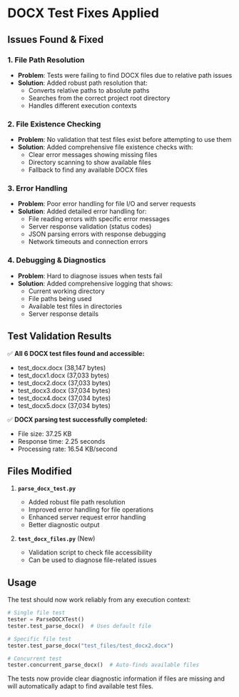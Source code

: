 # DOCX Test Fixes Applied

## Issues Found & Fixed

### 1. **File Path Resolution**
- **Problem**: Tests were failing to find DOCX files due to relative path issues
- **Solution**: Added robust path resolution that:
  - Converts relative paths to absolute paths
  - Searches from the correct project root directory
  - Handles different execution contexts

### 2. **File Existence Checking**
- **Problem**: No validation that test files exist before attempting to use them
- **Solution**: Added comprehensive file existence checks with:
  - Clear error messages showing missing files
  - Directory scanning to show available files
  - Fallback to find any available DOCX files

### 3. **Error Handling**
- **Problem**: Poor error handling for file I/O and server requests
- **Solution**: Added detailed error handling for:
  - File reading errors with specific error messages
  - Server response validation (status codes)
  - JSON parsing errors with response debugging
  - Network timeouts and connection errors

### 4. **Debugging & Diagnostics**
- **Problem**: Hard to diagnose issues when tests fail
- **Solution**: Added comprehensive logging that shows:
  - Current working directory
  - File paths being used
  - Available test files in directories
  - Server response details

## Test Validation Results

✅ **All 6 DOCX test files found and accessible:**
- test_docx.docx (38,147 bytes)
- test_docx1.docx (37,033 bytes) 
- test_docx2.docx (37,033 bytes)
- test_docx3.docx (37,034 bytes)
- test_docx4.docx (37,034 bytes)
- test_docx5.docx (37,034 bytes)

✅ **DOCX parsing test successfully completed:**
- File size: 37.25 KB
- Response time: 2.25 seconds
- Processing rate: 16.54 KB/second

## Files Modified

1. **`parse_docx_test.py`**
   - Added robust file path resolution
   - Improved error handling for file operations
   - Enhanced server request error handling
   - Better diagnostic output

2. **`test_docx_files.py`** (New)
   - Validation script to check file accessibility
   - Can be used to diagnose file-related issues

## Usage

The test should now work reliably from any execution context:

```python
# Single file test
tester = ParseDOCXTest()
tester.test_parse_docx()  # Uses default file

# Specific file test  
tester.test_parse_docx("test_files/test_docx2.docx")

# Concurrent test
tester.concurrent_parse_docx()  # Auto-finds available files
```

The tests now provide clear diagnostic information if files are missing and will automatically adapt to find available test files.
